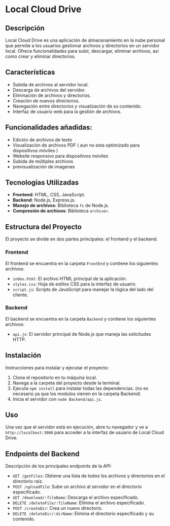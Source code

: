
# Local Cloud Drive

## Descripción

Local Cloud Drive es una aplicación de almacenamiento en la nube personal que permite a los usuarios gestionar archivos y directorios en un servidor local. Ofrece funcionalidades para subir, descargar, eliminar archivos, así como crear y eliminar directorios.

## Características

- Subida de archivos al servidor local.
- Descarga de archivos del servidor.
- Eliminación de archivos y directorios.
- Creación de nuevos directorios.
- Navegación entre directorios y visualización de su contenido.
- Interfaz de usuario web para la gestión de archivos.
 
## Funcionalidades añadidas:
- Edición de archivos de texto
- Visualización de archivos PDF ( aun no esta optimizado para dispositivos móviles )
- Website responsivo para dispositivos móviles
- Subida de múltiples archivos
- previsualización de imagenes

## Tecnologías Utilizadas
- **Frontend**: HTML, CSS, JavaScript.
- **Backend**: Node.js, Express.js.
- **Manejo de archivos**: Biblioteca `fs` de Node.js.
- **Compresión de archivos**: Biblioteca `archiver`.

## Estructura del Proyecto

El proyecto se divide en dos partes principales: el frontend y el backend.

### Frontend

El frontend se encuentra en la carpeta `FrontEnd` y contiene los siguientes archivos:

- `index.html`: El archivo HTML principal de la aplicación.
- `styles.css`: Hoja de estilos CSS para la interfaz de usuario.
- `script.js`: Scripts de JavaScript para manejar la lógica del lado del cliente.

### Backend

El backend se encuentra en la carpeta `Backend` y contiene los siguientes archivos:

- `api.js`: El servidor principal de Node.js que maneja las solicitudes HTTP.

## Instalación

Instrucciones para instalar y ejecutar el proyecto:

1. Clona el repositorio en tu máquina local.
2. Navega a la carpeta del proyecto desde la terminal.
3. Ejecuta `npm install` para instalar todas las dependencias. (no es necesario ya que los modulos vienen en la carpeta Backend)
4. Inicia el servidor con `node Backend/api.js`.

## Uso

Una vez que el servidor está en ejecución, abre tu navegador y ve a `http://localhost:3000` para acceder a la interfaz de usuario de Local Cloud Drive.

## Endpoints del Backend

Descripción de los principales endpoints de la API:

- `GET /getFiles`: Obtiene una lista de todos los archivos y directorios en el directorio raíz.
- `POST /uploadFile`: Sube un archivo al servidor en el directorio especificado.
- `GET /download/:fileName`: Descarga el archivo especificado.
- `DELETE /deleteFile/:fileName`: Elimina el archivo especificado.
- `POST /createDir`: Crea un nuevo directorio.
- `DELETE /deleteDir/:dirName`: Elimina el directorio especificado y su contenido.
